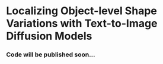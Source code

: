 # Localizing Object-level Shape Variations with Text-to-Image Diffusion Models

### Code will be published soon... 